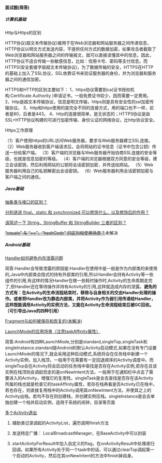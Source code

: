 #### 面试题(简答)

##### 计算机基础

Http与Https的区别

HTTP协议(超文本传输协议)被用于在Web浏览器和网站服务器之间传递信息，HTTP协议以明文方式发送内容，不提供任何方式的数据加密，如果攻击者截取了Web浏览器和网站服务器之间的传输报文，就可以直接读懂其中的信息，因此，HTTP协议不适合传输一些敏感信息，比如：信用卡号、密码等支付信息。而HTTPS(安全套接字层超文本传输协议)，为了数据传输的安全，HTTPS在HTTP的基础上加入了SSL协议，SSL依靠证书来验证服务器的身份，并为浏览器和服务器之间的通信加密。

HTTPS和HTTP的区别主要如下：
1、https协议需要到ca(证书授权机构:Certificate Authority )申请证书，一般免费证书较少，因而需要一定费用。
2、http是超文本传输协议，信息是明文传输，https则是具有安全性的ssl加密传输协议。
3、http和https使用的是完全不同的连接方式，用的端口也不一样，前者是80，后者是443。
4、http的连接很简单，是无状态的；HTTPS协议是由SSL+HTTP协议构建的可进行加密传输、身份认证的网络协议，比http协议安全。

Https工作原理

（1）客户使用https的URL访问Web服务器，要求与Web服务器建立SSL连接。
（2）Web服务器收到客户端请求后，会将网站的证书信息（证书中包含公钥）传送一份给客户端。
（3）客户端的浏览器与Web服务器开始协商SSL连接的安全等级，也就是信息加密的等级。
（4）客户端的浏览器根据双方同意的安全等级，建立会话密钥，然后利用网站的公钥将会话密钥加密，并传送给网站。
（5）Web服务器利用自己的私钥解密出会话密钥。
（6）Web服务器利用会话密钥加密与客户端之间的通信。

##### Java基础

[抽象类与接口的区别？](https://github.com/Moosphan/Android-Daily-Interview/issues/10)

[分别讲讲 final、static 和 synchronized 可以修饰什么，以及修饰后的作用？](https://github.com/Moosphan/Android-Daily-Interview/issues/61)

[请简述一下 String、StringBuffer 和 StringBuilder 三者的区别？](https://github.com/Moosphan/Android-Daily-Interview/issues/22)

~~[“equals” 与 “==”、“hashCode” 的区别和使用场景？](https://github.com/Moosphan/Android-Daily-Interview/issues/51)~~未解决

##### Android基础

[Handler如何避免内存泄露问题](https://github.com/Moosphan/Android-Daily-Interview/issues/1)

简答:Handler会导致泄露的原因是:Handler在使用中是一般是作为内部类的来使用的,Java中内部类会隐式的持有外部类的引用,所以Handler会持有Activity等一些组件的引用,有这样的情况Handler在做一些耗时操作时,Activity的生命周期走完了,但Handler还在等待操作并持有Activity的引用,这样就造成内存的泄露。**避免的方式有：在Activity的生命流程结束时，移除与自身相关的交由Handler处理的操作。或者将Handler改为静态内部类，并将Activity作为弱引用传递给Handler，这样既能调用Activity的实例方法，又能在Activity生命流程结束后被GC回收。（可引导出Java的四种引用）**

[Fragment与如何被保存和恢复的(未解决)](https://www.wanandroid.com/wenda/show/12574)

[LaunchMode的应用场景（注意taskAffinity属性）](https://github.com/Moosphan/Android-Daily-Interview/issues/4)

简答:Android有四种LaunchMode,分别是standard,singleTop,singleTask和singleInstance.standard是Android的默认Activity启动模式,如果在没有专门设置LaunchMode的情况下,就会采用这种启动模式,系统将会在任务栈中新建一个Activity实例，加入栈顶，一般用于在需要有一定回退顺序的Activity调度中。而singleTop会在Activity将会启动的任务栈中查找是否存在Activity实例,若存在且该实例在栈顶则会调起但走的是onNewIntent方法，一般用于在通知栏中点击了需要进入的Activity，增强它的复用性。singleTask是会去查找是否存在该Activity所属的栈也就是检查它的taskAffinity属性，若存在栈再看是否Activity已在栈中，若也存在，则直接复用栈中的Activity调用其onNewIntent方法，并使其之上的Activity出栈。若均不存在则创建栈，并创建实例压栈。singleInstance是会去单独创建一个栈并启动实例，适用于系统的闹钟，目录等页面

[多个Activity退出](https://github.com/Moosphan/Android-Daily-Interview/issues/4)

1. 辅助类记录调起的ActivityList，遍历调用finish方法

2. 发送特定广播： LocalBroadcastManager，在BaseActivity中可以封装
3. startActivityForResult中加入自定义的flag，在onActivityResult中处理递归回调。如果所有Activity处于同一个task中的话，可以通过clearTop调起第一个启动的Activity，然后在其onNewIntent的方法中finish掉自身。